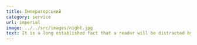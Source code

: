 ```yaml
---
title: Імператорський
category: service
url: imperial
image: ../../src/images/night.jpg
text: It is a long established fact that a reader will be distracted by the readable content of a page when looking at its layout. The point of using Lorem Ipsum is that it has a more-or-less normal distribution of letters, as opposed to using 'Content here, content here', making it look like readable English.
---
```


<!-- #  Імператорський -->

<!-- *Any nauas asd asd*, asdadasdasdasdasdasd asd asd ad sad sadas asd asdda as -->